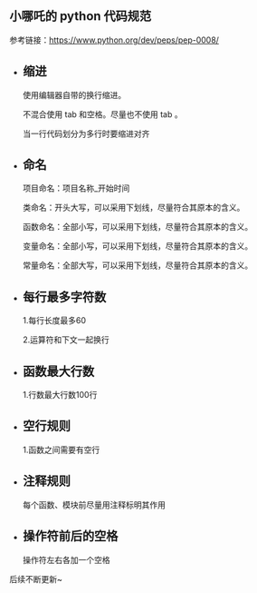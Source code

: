 ## 小哪吒的 python 代码规范

参考链接：https://www.python.org/dev/peps/pep-0008/

- ## 缩进

  使用编辑器自带的换行缩进。

  不混合使用 tab 和空格。尽量也不使用 tab 。

  当一行代码划分为多行时要缩进对齐

- ## 命名

  项目命名：项目名称_开始时间

  类命名：开头大写，可以采用下划线，尽量符合其原本的含义。

  函数命名：全部小写，可以采用下划线，尽量符合其原本的含义。

  变量命名：全部小写，可以采用下划线，尽量符合其原本的含义。

  常量命名：全部大写，可以采用下划线，尽量符合其原本的含义。

  

- ## 每行最多字符数

  1.每行长度最多60

  2.运算符和下文一起换行

  

- ## 函数最大行数

  1.行数最大行数100行

- ## 空行规则

  1.函数之间需要有空行

- ## 注释规则

  每个函数、模块前尽量用注释标明其作用

- ## 操作符前后的空格

  操作符左右各加一个空格



后续不断更新~
